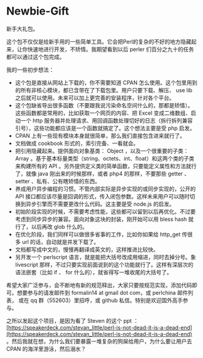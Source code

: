 Newbie-Gift
===========

新手大礼包。

这个包不仅仅是给新手用的一些简单工具。它会把Perl的复杂的不好的地方隐藏起来，让你快速地进行开发，不矫情。我期望看到以后 perler 们百分之九十的任务都可以通过这个包完成。

我的一些初步想法：
* 这个包是直接从网站上下载的，你不需要知道 CPAN 怎么使用。这个包里用到的所有非核心模块，都已含带在了下载包里。用户只要下载、解压、 use lib 之后就可以使用。未来可以加上更完善的安装程序，针对各个平台。
* 这个包缺省导出很多函数（不要跟我说污染命名空间什么的，那都是矫情）。这些函数都是常用的，比如获取一个网页的内容、把 Excel 变成二维数组、启动一个 http 服务器并处理请求、用回调函数处理切好的日志（拆行拆列兼容引号），这些功能都应该是一个函数就搞定了。这个想法主要是受 php 启发。
* CPAN 上有一些现有模块本身就很简单，那么我们直接包含进来就行了。
* 文档做成 cookbook 形式的，索引完备、一看就会。
* 把引用隐藏起来。提供面向对象基类： Object ，以及一个很重要的子类： Array 。基于基本标量类型（string、octets、int、float）和这两个类的子类来构建所有的 API 。另外提供定义类的简单函数，只要能定义属性和方法就行了，就像 java 刚出来的时候那样，或者 php4 的那样，不要那些 getter 、 setter 、私有、公有瞎矫情的东西。
* 养成用户异步编程的习惯。不管内部实际是异步实现的或同步实现的，公开的 API 接口都应该尽量是回调的形式，传入闭包参数。这样未来用户可以随时切换到异步引擎而不需要更改什么代码。这主要是受 node.js 的启发。
* 初始阶段实现的时候，不需要考虑性能，这些都可以留到以后再优化。不过要考虑到同步异步的兼容。面向对象这块的封装，刚开始可以用 bless hash 就行了，以后再改 glob 什么的。
* 在优化阶段，我们同样可以做很多省事的工作，比如你如果给 http_get 传很多 url 的话，自动就是并发下载了。
* 文档都写成中文的，慢慢再翻译成英文的，这样推进比较快。
* 另开发一个 perlscript 语言，就是能把大括号改成用缩进，同时去掉分号。象 livescript 那样，不过只要实现前面说到的这个功能就行了。这样有深层次的语法嵌套（比如 if 、 for 什么的），就省得写一堆收尾的大括号了。

希望大家广泛参与，会不断地有新的规范释出，大家只要按规范实现，添加代码即可。想要参与的请发邮件到 formalin14 at gmail dot com，或 perlchina 邮件列表， 或在 qq 群（552603）里招呼，或 github 私信。特别是欢迎国外高手参与。

之所以发起这个项目，是因为看了 Steven 的这个 ppt ： [https://speakerdeck.com/stevan_little/perl-is-not-dead-it-is-a-dead-end](https://speakerdeck.com/stevan_little/perl-is-not-dead-it-is-a-dead-end) 。然后我就在想，为什么我们要暴露一堆复杂的狗屎给用户，为什么要让用户去 CPAN 的海洋里游泳，然后溺水？
